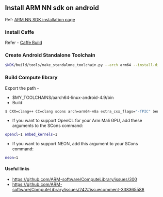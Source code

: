 ## Install ARM NN sdk on android

Ref: [ARM NN SDK installation page](https://developer.arm.com/technologies/machine-learning-on-arm/developer-material/how-to-guides/configuring-the-arm-nn-sdk-build-environment-for-caffe/configuring-the-arm-nn-sdk-build-environment-single-page)

### Install Caffe 
Refer - [Caffe Build](https://github.com/ankdesh/notes/blob/master/howtos/CaffeFromSrc.md)

### Create Android Standalone Toolchain
```sh 
$NDK/build/tools/make_standalone_toolchain.py --arch arm64 --install-dir $MY_TOOLCHAINS/aarch64-linux-android-4.9 --stl gnustl --api 21
```
### Build Compute library

Export the path -
- $MY_TOOLCHAINS/aarch64-linux-android-4.9/bin
- Build
```sh
$ CXX=clang++ CC=clang scons arch=arm64-v8a extra_cxx_flags="-fPIC" benchmark_tests=0 validation_tests=0  os=android
```
- If you want to support OpenCL for your Arm Mali GPU, add these arguments to the SCons command:
```sh
opencl=1 embed_kernels=1
```
- If you want to support NEON, add this argument to your SCons command:
```sh
neon=1  
```



#### Useful links
- https://github.com/ARM-software/ComputeLibrary/issues/300
- https://github.com/ARM-software/ComputeLibrary/issues/242#issuecomment-338365588
